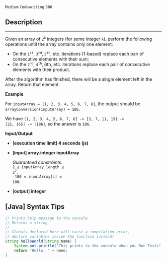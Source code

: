 `Medium`	`Codewriting` 	`300`

## Description

---

Given an array of <code>2<sup>k</sup></code> integers (for some integer <code>k</code>), perform the following operations until the array contains only one element:

- On the <code>1<sup>st</sup></code>, <code>3<sup>rd</sup></code>, <code>5<sup>th</sup></code>, etc. iterations (1-based) replace each pair of consecutive elements with their sum;
- On the <code>2<sup>nd</sup></code>, <code>4<sup>th</sup></code>, 6th, etc. iterations replace each pair of consecutive elements with their product.

After the algorithm has finished, there will be a single element left in the array. Return that element.

**Example**

For <code>inputArray = [1, 2, 3, 4, 5, 6, 7, 8]</code>, the output should be
<code>arrayConversion(inputArray) = 186</code>.

We have <code>[1, 2, 3, 4, 5, 6, 7, 8] -> [3, 7, 11, 15] -> [21, 165] -> [186]</code>, so the answer is <code>186</code>.

**Input/Output**

- **[execution time limit] 4 seconds (js)**

- **[input] array.integer inputArray**

  _Guaranteed constraints:_<br>
  <code>1 ≤ inputArray.length ≤ 2<sup>7</sup></code>,<br> <code>-100 ≤ inputArray[i] ≤ 100</code>.

- **[output] integer**

## [Java] Syntax Tips

``` java
// Prints help message to the console
// Returns a string
// 
// Globals declared here will cause a compilation error,
// declare variables inside the function instead!
String helloWorld(String name) {
    System.out.println("This prints to the console when you Run Tests");
    return "Hello, " + name;
}
```
